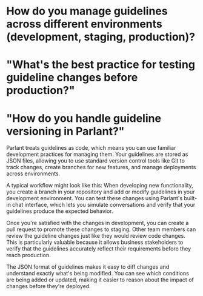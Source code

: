 # How do you manage guidelines across different environments (development, staging, production)?

# "What's the best practice for testing guideline changes before production?"

# "How do you handle guideline versioning in Parlant?"

Parlant treats guidelines as code, which means you can use familiar development practices for managing them. Your guidelines are stored as JSON files, allowing you to use standard version control tools like Git to track changes, create branches for new features, and manage deployments across environments.

A typical workflow might look like this: When developing new functionality, you create a branch in your repository and add or modify guidelines in your development environment. You can test these changes using Parlant's built-in chat interface, which lets you simulate conversations and verify that your guidelines produce the expected behavior.

Once you're satisfied with the changes in development, you can create a pull request to promote these changes to staging. Other team members can review the guideline changes just like they would review code changes. This is particularly valuable because it allows business stakeholders to verify that the guidelines accurately reflect their requirements before they reach production.

The JSON format of guidelines makes it easy to diff changes and understand exactly what's being modified. You can see which conditions are being added or updated, making it easier to reason about the impact of changes before they're deployed.
